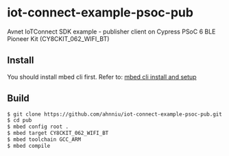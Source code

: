 # iot-connect-example-psoc-pub

Avnet IoTConnect SDK example - publisher client on Cypress PSoC 6 BLE Pioneer Kit (CY8CKIT_062_WIFI_BT)

## Install

You should install mbed cli first. Refer to: [mbed cli install and setup](https://os.mbed.com/docs/mbed-os/v6.0/build-tools/install-and-set-up.html)


## Build

```bash
$ git clone https://github.com/ahnniu/iot-connect-example-psoc-pub.git pub
$ cd pub
$ mbed config root .
$ mbed target CY8CKIT_062_WIFI_BT
$ mbed toolchain GCC_ARM
$ mbed compile
```